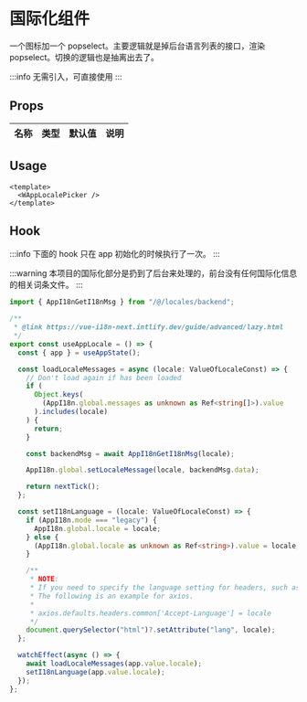 # 国际化组件

一个图标加一个 popselect。主要逻辑就是掉后台语言列表的接口，渲染 popselect。切换的逻辑也是抽离出去了。

:::info
无需引入，可直接使用
:::

## Props

| 名称 | 类型 | 默认值 | 说明 |
| ---- | ---- | ------ | ---- |

## Usage

```vue
<template>
  <WAppLocalePicker />
</template>
```

## Hook

:::info
下面的 hook 只在 app 初始化的时候执行了一次。
:::

:::warning
本项目的国际化部分是扔到了后台来处理的，前台没有任何国际化信息的相关词条文件。
:::

```ts
import { AppI18nGetI18nMsg } from "/@/locales/backend";

/**
 * @link https://vue-i18n-next.intlify.dev/guide/advanced/lazy.html
 */
export const useAppLocale = () => {
  const { app } = useAppState();

  const loadLocaleMessages = async (locale: ValueOfLocaleConst) => {
    // Don't load again if has been loaded
    if (
      Object.keys(
        (AppI18n.global.messages as unknown as Ref<string[]>).value
      ).includes(locale)
    ) {
      return;
    }

    const backendMsg = await AppI18nGetI18nMsg(locale);

    AppI18n.global.setLocaleMessage(locale, backendMsg.data);

    return nextTick();
  };

  const setI18nLanguage = (locale: ValueOfLocaleConst) => {
    if (AppI18n.mode === "legacy") {
      AppI18n.global.locale = locale;
    } else {
      (AppI18n.global.locale as unknown as Ref<string>).value = locale;
    }

    /**
     * NOTE:
     * If you need to specify the language setting for headers, such as the `fetch` API, set it here.
     * The following is an example for axios.
     *
     * axios.defaults.headers.common['Accept-Language'] = locale
     */
    document.querySelector("html")?.setAttribute("lang", locale);
  };

  watchEffect(async () => {
    await loadLocaleMessages(app.value.locale);
    setI18nLanguage(app.value.locale);
  });
};
```
